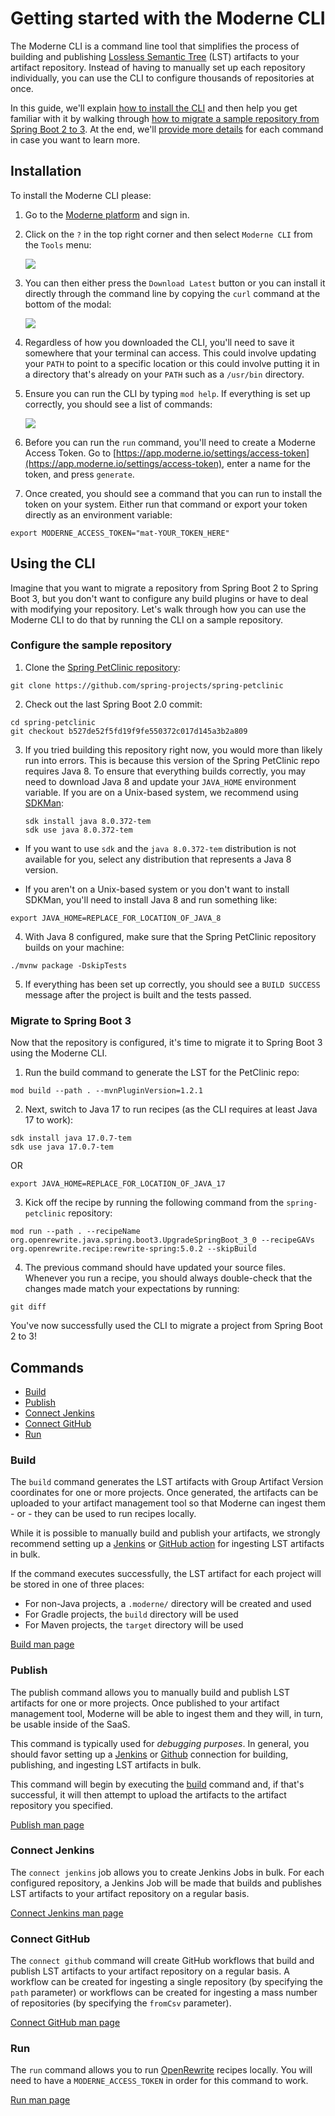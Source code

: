 # Getting started with the Moderne CLI

The Moderne CLI is a command line tool that simplifies the process of building and publishing [Lossless Semantic Tree](https://docs.moderne.io/concepts/lossless-semantic-trees) (LST) artifacts to your artifact repository. Instead of having to manually set up each repository individually, you can use the CLI to configure thousands of repositories at once.

In this guide, we'll explain [how to install the CLI](#installation) and then help you get familiar with it by walking through [how to migrate a sample repository from Spring Boot 2 to 3](#using-the-cli). At the end, we'll [provide more details](#commands) for each command in case you want to learn more.

## Installation

To install the Moderne CLI please:

1. Go to the [Moderne platform](https://app.moderne.io/) and sign in.

2.  Click on the `?` in the top right corner and then select `Moderne CLI` from the `Tools` menu:

    ![](../.gitbook/assets/cli-download.png)

3.  You can then either press the `Download Latest` button or you can install it directly through the command line by copying the `curl` command at the bottom of the modal:

    ![](../.gitbook/assets/cli-download2.png)

4. Regardless of how you downloaded the CLI, you'll need to save it somewhere
   that your terminal can access. This could involve updating your `PATH` to
   point to a specific location or this could involve putting it in a directory
   that's already on your `PATH` such as a `/usr/bin` directory.

5. Ensure you can run the CLI by typing `mod help`. If everything is set up
   correctly, you should see a list of commands:

   ![](../.gitbook/assets/mod-cli.png)

6. Before you can run the `run` command, you'll need to create a Moderne Access
   Token. Go to
   [https://app.moderne.io/settings/access-token](https://app.moderne.io/settings/access-token),
   enter a name for the token, and press `generate`.

7. Once created, you should see a command that you can run to install the token
   on your system. Either run that command or export your token directly as an
   environment variable:

```shell
export MODERNE_ACCESS_TOKEN="mat-YOUR_TOKEN_HERE"
```

## Using the CLI

Imagine that you want to migrate a repository from Spring Boot 2 to Spring Boot 3, but you don't want to configure any build plugins or have to deal with modifying your repository. Let's walk through how you can use the Moderne CLI to do that by running the CLI on a sample repository.

### Configure the sample repository

1. Clone the [Spring PetClinic repository](https://github.com/spring-projects/spring-petclinic):

```shell
git clone https://github.com/spring-projects/spring-petclinic
```

2. Check out the last Spring Boot 2.0 commit:

```shell
cd spring-petclinic
git checkout b527de52f5fd19f9fe550372c017d145a3b2a809
```

3. If you tried building this repository right now, you would more than likely
   run into errors. This is because this version of the Spring PetClinic repo
   requires Java 8. To ensure that everything builds correctly, you may need to
   download Java 8 and update your `JAVA_HOME` environment variable. If you are
   on a Unix-based system, we recommend using [SDKMan](https://sdkman.io/):

   ```shell
   sdk install java 8.0.372-tem
   sdk use java 8.0.372-tem
   ```

  * If you want to use `sdk` and the `java 8.0.372-tem` distribution 
    is not available for you, select any distribution that represents a Java 8 version.

  * If you aren't on a Unix-based system or you don't want to install SDKMan,
    you'll need to install Java 8 and run something like:

   ```shell
   export JAVA_HOME=REPLACE_FOR_LOCATION_OF_JAVA_8
   ```

4. With Java 8 configured, make sure that the Spring PetClinic repository builds
   on your machine:

```shell
./mvnw package -DskipTests
```

5. If everything has been set up correctly, you should see a `BUILD SUCCESS`
   message after the project is built and the tests passed.

### Migrate to Spring Boot 3

Now that the repository is configured, it's time to migrate it to Spring Boot 3
using the Moderne CLI.

1. Run the build command to generate the LST for the PetClinic repo:

```shell
mod build --path . --mvnPluginVersion=1.2.1
```

2. Next, switch to Java 17 to run recipes (as the CLI requires at least Java 17 to work):

```shell
sdk install java 17.0.7-tem
sdk use java 17.0.7-tem
```

OR

```shell
export JAVA_HOME=REPLACE_FOR_LOCATION_OF_JAVA_17
```
 
3. Kick off the recipe by running the following command from the
   `spring-petclinic` repository:

```shell
mod run --path . --recipeName org.openrewrite.java.spring.boot3.UpgradeSpringBoot_3_0 --recipeGAVs org.openrewrite.recipe:rewrite-spring:5.0.2 --skipBuild
```

4. The previous command should have updated your source files. Whenever you run
   a recipe, you should always double-check that the changes made match your
   expectations by running:

```shell
git diff
```

You've now successfully used the CLI to migrate a project from Spring Boot 2 to 3!

## Commands

* [Build](cli-intro.md#build)
* [Publish](cli-intro.md#publish)
* [Connect Jenkins](cli-intro.md#connect-jenkins)
* [Connect GitHub](cli-intro.md#connect-github)
* [Run](cli-intro.md#run)

### Build

The `build` command generates the LST artifacts with Group Artifact Version coordinates for one or more projects. Once generated, the artifacts can be uploaded to your artifact management tool so that Moderne can ingest them - or - they can be used to run recipes locally.

While it is possible to manually build and publish your artifacts, we strongly recommend setting up a [Jenkins](cli-intro.md#connect-jenkins) or [GitHub action](cli-intro.md#connect-github) for ingesting LST artifacts in bulk.

If the command executes successfully, the LST artifact for each project will be stored in one of three places:

* For non-Java projects, a `.moderne/` directory will be created and used
* For Gradle projects, the `build` directory will be used
* For Maven projects, the `target` directory will be used

[Build man page](https://moderneinc.github.io/moderne-cli/mod-build.html)

### Publish

The publish command allows you to manually build and publish LST artifacts for one or more projects. Once published to your artifact management tool, Moderne will be able to ingest them and they will, in turn, be usable inside of the SaaS.

This command is typically used for _debugging purposes_. In general, you should favor setting up a [Jenkins](cli-intro.md#connect-jenkins) or [Github](connect-github/) connection for building, publishing, and ingesting LST artifacts in bulk.

This command will begin by executing the [build](cli-intro.md#build-command) command and, if that's successful, it will then attempt to upload the artifacts to the artifact repository you specified.

[Publish man page](https://moderneinc.github.io/moderne-cli/mod-publish.html)

### Connect Jenkins

The `connect jenkins` job allows you to create Jenkins Jobs in bulk. For each configured repository, a Jenkins Job will be made that builds and publishes LST artifacts to your artifact repository on a regular basis.

[Connect Jenkins man page](https://moderneinc.github.io/moderne-cli/mod-connect-jenkins.html)

### Connect GitHub

The `connect github` command will create GitHub workflows that build and publish LST artifacts to your artifact repository on a regular basis. A workflow can be created for ingesting a single repository (by specifying the `path` parameter) or workflows can be created for ingesting a mass number of repositories (by specifying the `fromCsv` parameter).

[Connect GitHub man page](https://moderneinc.github.io/moderne-cli/mod-connect-github.html)

### Run

The `run` command allows you to run [OpenRewrite](https://docs.openrewrite.org/) recipes locally. You will need to have a `MODERNE_ACCESS_TOKEN` in order for this command to work.

[Run man page](https://moderneinc.github.io/moderne-cli/mod-run.html)

